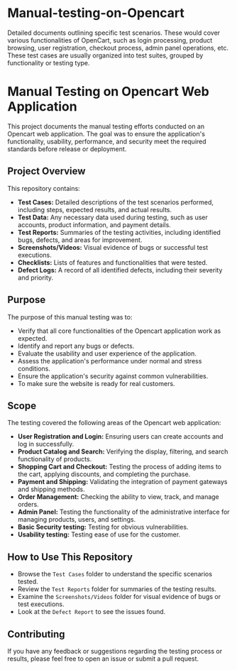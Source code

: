 # Manual-testing-on-Opencart
Detailed documents outlining specific test scenarios. These would cover various functionalities of OpenCart, such as login processing, product browsing, user registration, checkout process, admin panel operations, etc. These test cases are usually organized into test suites, grouped by functionality or testing type.

# Manual Testing on Opencart Web Application

This project documents the manual testing efforts conducted on an Opencart web application. The goal was to ensure the application's functionality, usability, performance, and security meet the required standards before release or deployment.

## Project Overview

This repository contains:

* **Test Cases:** Detailed descriptions of the test scenarios performed, including steps, expected results, and actual results.
* **Test Data:** Any necessary data used during testing, such as user accounts, product information, and payment details.
* **Test Reports:** Summaries of the testing activities, including identified bugs, defects, and areas for improvement.
* **Screenshots/Videos:** Visual evidence of bugs or successful test executions.
* **Checklists:** Lists of features and functionalities that were tested.
* **Defect Logs:** A record of all identified defects, including their severity and priority.

## Purpose

The purpose of this manual testing was to:

* Verify that all core functionalities of the Opencart application work as expected.
* Identify and report any bugs or defects.
* Evaluate the usability and user experience of the application.
* Assess the application's performance under normal and stress conditions.
* Ensure the application's security against common vulnerabilities.
* To make sure the website is ready for real customers.

## Scope

The testing covered the following areas of the Opencart web application:

* **User Registration and Login:** Ensuring users can create accounts and log in successfully.
* **Product Catalog and Search:** Verifying the display, filtering, and search functionality of products.
* **Shopping Cart and Checkout:** Testing the process of adding items to the cart, applying discounts, and completing the purchase.
* **Payment and Shipping:** Validating the integration of payment gateways and shipping methods.
* **Order Management:** Checking the ability to view, track, and manage orders.
* **Admin Panel:** Testing the functionality of the administrative interface for managing products, users, and settings.
* **Basic Security testing:** Testing for obvious vulnerabilities.
* **Usability testing:** Testing ease of use for the customer.

## How to Use This Repository

* Browse the `Test Cases` folder to understand the specific scenarios tested.
* Review the `Test Reports` folder for summaries of the testing results.
* Examine the `Screenshots/Videos` folder for visual evidence of bugs or test executions.
* Look at the `Defect Report` to see the issues found.

## Contributing

If you have any feedback or suggestions regarding the testing process or results, please feel free to open an issue or submit a pull request.
